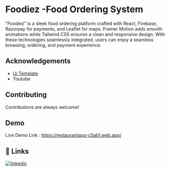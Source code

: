 # Foodiez -Food Ordering System

"Foodiez" is a sleek food ordering platform crafted with React, Firebase, Razorpay for payments, and Leaflet for maps. Framer Motion adds smooth animations while Tailwind CSS ensures a clean and responsive design. With these technologies seamlessly integrated, users can enjoy a seamless browsing, ordering, and payment experience.

## Acknowledgements

- [Ui Template ](https://dribbble.com/shots/17351286-Fruit-Food-Delivery-Landing-Page)
- Youtube

## Contributing

Contributions are always welcome!

## Demo

Live Demo Link : https://restaurantapp-c5ab1.web.app/

## 🔗 Links

[![linkedin](https://img.shields.io/badge/linkedin-0A66C2?style=for-the-badge&logo=linkedin&logoColor=white)](https://www.linkedin.com/in/himani-joshi2507/)
